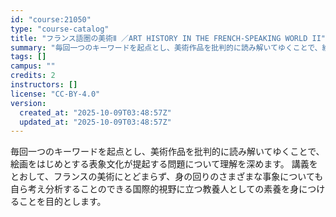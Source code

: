```yaml
---
id: "course:21050"
type: "course-catalog"
title: "フランス語圏の美術Ⅱ ／ART HISTORY IN THE FRENCH-SPEAKING WORLD II"
summary: "毎回一つのキーワードを起点とし、美術作品を批判的に読み解いてゆくことで、絵画をはじめとする表象文化が提起する問題について理解を深めます。 講義をとおして、フランスの美術にとどまらず、身の回りのさまざまな事象についても自ら考え分析することので…"
tags: []
campus: ""
credits: 2
instructors: []
license: "CC-BY-4.0"
version:
  created_at: "2025-10-09T03:48:57Z"
  updated_at: "2025-10-09T03:48:57Z"
---
```

毎回一つのキーワードを起点とし、美術作品を批判的に読み解いてゆくことで、絵画をはじめとする表象文化が提起する問題について理解を深めます。 講義をとおして、フランスの美術にとどまらず、身の回りのさまざまな事象についても自ら考え分析することのできる国際的視野に立つ教養人としての素養を身につけることを目的とします。
